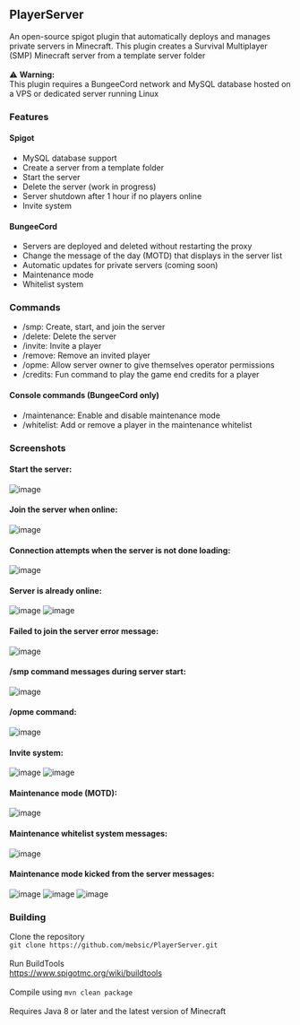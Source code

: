 ## PlayerServer
An open-source spigot plugin that automatically deploys and manages private servers in Minecraft. This plugin creates a Survival Multiplayer (SMP) Minecraft server from a template server folder
<br><br>
:warning: <b>Warning:</b><br>
This plugin requires a BungeeCord network and MySQL database hosted on a VPS or dedicated server running Linux

### Features
#### Spigot
<ul>
  <li>
    MySQL database support
  </li>
  <li>
    Create a server from a template folder
  </li>
  <li>
    Start the server
  </li>
  <li>
    Delete the server (work in progress)
  </li>
  <li>
    Server shutdown after 1 hour if no players online
  </li>
  <li>
    Invite system
  </li>
</ul>

#### BungeeCord
<ul>
  <li>
    Servers are deployed and deleted without restarting the proxy
  </li>
  <li>
    Change the message of the day (MOTD) that displays in the server list 
  </li>
  <li>
    Automatic updates for private servers (coming soon)
  </li>
  <li>
    Maintenance mode
  </li>
  <li>
    Whitelist system
  </li>
</ul>

### Commands
<ul>
  <li>
    /smp: Create, start, and join the server
  </li>
  <li>
    /delete: Delete the server
  </li>
  <li>
    /invite: Invite a player
  </li>
  <li>
    /remove: Remove an invited player
  </li>
  <li>
    /opme: Allow server owner to give themselves operator permissions
  </li>
  <li>
    /credits: Fun command to play the game end credits for a player 
  </li>
</ul>

#### Console commands (BungeeCord only)
<ul>
  <li>
    /maintenance: Enable and disable maintenance mode
  </li>
  <li>
    /whitelist: Add or remove a player in the maintenance whitelist
  </li>
</ul>

### Screenshots
#### Start the server:
![image](https://user-images.githubusercontent.com/39607018/212556292-417d2861-b182-4364-bf1b-dd1b882eedb1.png)

#### Join the server when online:
![image](https://user-images.githubusercontent.com/39607018/212556295-d19bf035-9d20-4c38-b020-d314b4fb4cf2.png)

#### Connection attempts when the server is not done loading:
![image](https://user-images.githubusercontent.com/39607018/212557194-492dd466-35c3-44d2-8f49-43b154197e83.png)

#### Server is already online:
![image](https://user-images.githubusercontent.com/39607018/212556624-4f631010-de89-4076-b744-10a907a5479f.png)
![image](https://user-images.githubusercontent.com/39607018/212557038-f82fbdca-e8c2-4ab9-add8-b46ffac333be.png)

#### Failed to join the server error message:
![image](https://user-images.githubusercontent.com/39607018/212557498-bb2b9fbf-6161-4079-991f-4c024fc4544d.png)

#### /smp command messages during server start:
![image](https://user-images.githubusercontent.com/39607018/212555689-79f75242-98d2-4419-9e37-2075022e99e1.png)

#### /opme command:
![image](https://user-images.githubusercontent.com/39607018/212555669-67785bca-a0c4-4608-a643-7ef1bcb0a4c1.png)

#### Invite system:
![image](https://user-images.githubusercontent.com/39607018/212555603-27d9613f-a2a1-4b56-80bb-3dfc25a27617.png)
![image](https://user-images.githubusercontent.com/39607018/212555638-875eac94-d87d-44e3-920a-d49a952068b3.png)

#### Maintenance mode (MOTD):
![image](https://user-images.githubusercontent.com/39607018/212554680-6809a144-f80f-44fe-945b-2e812739bde7.png)

#### Maintenance whitelist system messages:
![image](https://user-images.githubusercontent.com/39607018/212554800-6f2a960c-7e0c-4756-b9d9-b3cd29291964.png)

#### Maintenance mode kicked from the server messages:
![image](https://user-images.githubusercontent.com/39607018/212554871-77496173-a200-4029-8b5e-b083db1ebfed.png)
![image](https://user-images.githubusercontent.com/39607018/212554850-28ee5ab6-140b-446b-9cac-8273f97bad11.png)
![image](https://user-images.githubusercontent.com/39607018/212554825-4fe4b33f-653f-4e60-8107-5fa5ad53796e.png)

### Building
Clone the repository
<br>
`git clone https://github.com/mebsic/PlayerServer.git`
<br><br>
Run BuildTools
<br>
https://www.spigotmc.org/wiki/buildtools
<br><br>
Compile using `mvn clean package`
<br><br>
Requires Java 8 or later and the latest version of Minecraft
